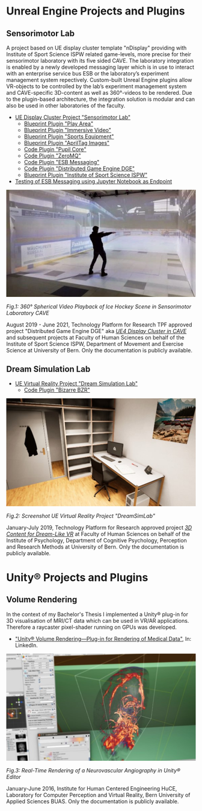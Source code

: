 # Unreal Engine Projects and Plugins

## Sensorimotor Lab

A project based on UE display cluster template "nDisplay" providing with Institute of Sport Science ISPW related game-levels, more precise for their sensorimotor laboratory with its five sided CAVE. The laboratory integration is enabled by a newly developed messaging layer which is in use to interact with an enterprise service bus ESB or the laboratory’s experiment management system repectively. Custom-built Unreal Engine plugins allow VR-objects to be controlled by the lab’s experiment management system and CAVE-specific 3D-content as well as 360°-videos to be rendered. Due to the plugin-based architecture, the integration solution is modular and can also be used in other laboratories of the faculty.

* [UE Display Cluster Project "Sensorimotor Lab"](SensorimotorLab)
  * [Blueprint Plugin "Play Area"](PlayArea)
  * [Blueprint Plugin "Immersive Video"](ImmersiveVideo)
  * [Blueprint Plugin "Sports Equipment"](SportsEquipment)
  * [Blueprint Plugin "AprilTag Images"](AprilTagImages)
  * [Code Plugin "Pupil Core"](Pupil)
  * [Code Plugin "ZeroMQ"](ZeroMQ)
  * [Code Plugin "ESB Messaging"](ESBMessaging)
  * [Code Plugin "Distributed Game Engine DGE"](DGE)
  * [Blueprint Plugin "Institute of Sport Science ISPW"](ISPW)
* [Testing of ESB Messaging using Jupyter Notebook as Endpoint](ISPW/Testing/)

![360° Spherical Video Playback in Sensorimotor Laboratory CAVE: Ice Hockey Scene](TeaserSensorimotorLab.jpg "360° Spherical Video Playback in Sensorimotor Laboratory CAVE: Ice Hockey Scene")
<p><em>Fig.1: 360° Spherical Video Playback of Ice Hockey Scene in Sensorimotor Laboratory CAVE</em></p>

August 2019 - June 2021, Technology Platform for Research TPF approved project "Distributed Game Engine DGE" aka [*UE4 Display Cluster in CAVE*](https://www.tpf.philhum.unibe.ch/portfolio/ue4DisplayCluster) and subsequent projects at Faculty of Human Sciences on behalf of the Institute of Sport Science ISPW, Department of Movement and Exercise Science at University of Bern. Only the documentation is publicly available.

## Dream Simulation Lab

* [UE Virtual Reality Project "Dream Simulation Lab"](DreamSimLab)
  <!-- * [Content Plugin "Virtual Learning Attendance VIRLA"](VIRLA) -->
  * [Code Plugin "Bizarre BZR"](BZR)

![Teaser DreamSimLab](TeaserDreamSimLab.jpg "Teaser DreamSimLab")
<p><em>Fig.2: Screenshot UE Virtual Reality Project "DreamSimLab"</em></p>

January-July 2019, Technology Platform for Research approved project [*3D Content for Dream-Like VR*](https://www.tpf.philhum.unibe.ch/portfolio/dreamLikeVR) at Faculty of Human Sciences on behalf of the Institute of Psychology, Department of Cognitive Psychology, Perception and Research Methods at University of Bern. Only the documentation is publicly available.

# Unity® Projects and Plugins

## Volume Rendering

In the context of my Bachelor's Thesis I implemented a Unity® plug-in for 3D visualisation of MRI/CT data which can be used in VR/AR applications. Therefore a raycaster pixel-shader running on GPUs was developed.

* ["Unity® Volume Rendering—Plug-in for Rendering of Medical Data"](https://www.linkedin.com/pulse/unity-volume-rendering-roland-bruggmann/), In: LinkedIn.

![Teaser VolumeRendering](TeaserVolumeRendering.jpg "Teaser VolumeRendering")
<p><em>Fig.3: Real-Time Rendering of a Neurovascular Angiography in Unity® Editor</em></p>

January-June 2016, Institute for Human Centered Engineering HuCE, Laboratory for Computer Perception and Virtual Reality, Bern University of Applied Sciences BUAS. Only the documentation is publicly available.
